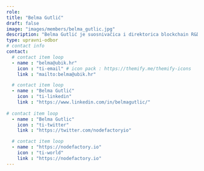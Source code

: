 ```yaml
---
role: 
title: "Belma Gutlić"
draft: false
image: "images/members/belma_gutlic.jpg"
description: "Belma Gutlić je suosnivačica i direktorica blockchain R&D tvrtke NodeFactory, FER-ovka te organizatorica BUIDL meetupa."
type: upravni-odbor
# contact info
contact:
  # contact item loop
  - name : "belma@ubik.hr"
    icon : "ti-email" # icon pack : https://themify.me/themify-icons
    link : "mailto:belma@ubik.hr"

  # contact item loop
  - name : "Belma Gutlić"
    icon : "ti-linkedin"
    link : "https://www.linkedin.com/in/belmagutlic/"
    
# contact item loop
  - name : "Belma Gutlic"
    icon : "ti-twitter"
    link : "https://twitter.com/nodefactoryio"

  # contact item loop
  - name : "https://nodefactory.io"
    icon : "ti-world"
    link : "https://nodefactory.io"
---
```

